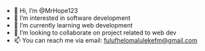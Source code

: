 - 👋 Hi, I’m @MrHope123
- 👀 I’m interested in software development
- 🌱 I’m currently learning web development
- 💞️ I’m looking to collaborate on project related to web dev
- 📫 You can reach me via email: fulufhelomalulekefm@gmail.com

<!---
MrHope123/MrHope123 is a ✨ special ✨ repository because its `README.md` (this file) appears on your GitHub profile.
You can click the Preview link to take a look at your changes.
--->
